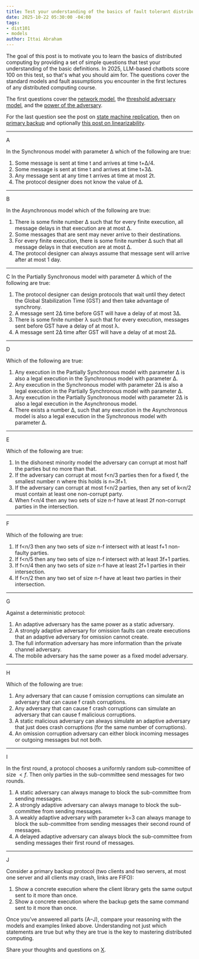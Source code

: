 ```yaml
---
title: Test your understanding of the basics of fault tolerant distributed computing
date: 2025-10-22 05:30:00 -04:00
tags:
- dist101
- models
author: Ittai Abraham
---
```


The goal of this post is to motivate you to learn the basics of distributed computing by providing a set of simple questions that test your understanding of the basic definitions. In 2025, LLM-based chatbots score 100 on this test, so that's what you should aim for. The questions cover the standard models and fault assumptions you encounter in the first lectures of any distributed computing course.

The first questions cover the [network model](https://decentralizedthoughts.github.io/2019-06-01-2019-5-31-models/), the [threshold adversary model](https://decentralizedthoughts.github.io/2019-06-17-the-threshold-adversary/), and the [power of the adversary](https://decentralizedthoughts.github.io/2019-06-07-modeling-the-adversary/).

For the last question see the post on [state machine replication](https://decentralizedthoughts.github.io/2019-10-15-consensus-for-state-machine-replication/), then on [primary backup](https://decentralizedthoughts.github.io/2019-11-01-primary-backup/) and optionally [this post on linearizability](https://decentralizedthoughts.github.io/2021-10-16-the-ideal-state-machine-model-multiple-clients-and-linearizability/).

---

A

In the Synchronous model with parameter Δ which of the following are true:

1. Some message is sent at time t and arrives at time t+Δ/4.
2. Some message is sent at time t and arrives at time t+3Δ.
3. Any message sent at any time t arrives at time at most 2t.
4. The protocol designer does not know the value of Δ.

---

B

In the Asynchronous model which of the following are true:

1. There is some finite number Δ such that for every finite execution, all message delays in that execution are at most Δ.
2. Some messages that are sent may never arrive to their destinations.
3. For every finite execution, there is some finite number Δ such that all message delays in that execution are at most Δ.
4. The protocol designer can always assume that message sent will arrive after at most 1 day.

---

C
In the Partially Synchronous model with parameter Δ which of the following are true:

1. The protocol designer can design protocols that wait until they detect the Global Stabilization Time (GST) and then take advantage of synchrony.
2. A message sent 2Δ time before GST will have a delay of at most 3Δ.
3. There is some finite number λ such that for every execution, messages sent before GST have a delay of at most λ.
4. A message sent 2Δ time after GST will have a delay of at most 2Δ.

---

D

Which of the following are true:

1. Any execution in the Partially Synchronous model with parameter Δ is also a legal execution in the Synchronous model with parameter Δ.
2. Any execution in the Synchronous model with parameter 2Δ is also a legal execution in the Partially Synchronous model with parameter Δ.
3. Any execution in the Partially Synchronous model with parameter 2Δ is also a legal execution in the Asynchronous model.
4. There exists a number Δ, such that any execution in the Asynchronous model is also a legal execution in the Synchronous model with parameter Δ.


---

E

Which of the following are true:

1. In the dishonest minority model the adversary can corrupt at most half the parties but no more than that.
2. If the adversary can corrupt at most f<n/3 parties then for a fixed f, the smallest number n where this holds is n=3f+1.
3. If the adversary can corrupt at most f<n/2 parties, then any set of k<n/2 must contain at least one non-corrupt party.
4. When f<n/4 then any two sets of size n-f have at least 2f non-corrupt parties in the intersection.


---

F

Which of the following are true:

1. If f<n/3 then any two sets of size n-f intersect with at least f+1 non-faulty parties.
2. If f<n/5 then any two sets of size n-f intersect with at least 3f+1 parties.
3. If f<n/4 then any two sets of size n-f have at least 2f+1 parties in their intersection.
4. If f<n/2 then any two set of size n-f have at least two parties in their intersection.

---

G

Against a deterministic protocol:

1. An adaptive adversary has the same power as a static adversary.
2. A strongly adaptive adversary for omission faults can create executions that an adaptive adversary for omission cannot create.
3. The full information adversary has more information than the private channel adversary.
4. The mobile adversary has the same power as a fixed model adversary.

---

H

Which of the following are true:

1. Any adversary that can cause f omission corruptions can simulate an adversary that can cause f crash corruptions.
2. Any adversary that can cause f crash corruptions can simulate an adversary that can cause f malicious corruptions.
3. A static malicious adversary can always simulate an adaptive adversary that just does crash corruptions (for the same number of corruptions).
4. An omission corruption adversary can either block incoming messages or outgoing messages but not both.

---

I

In the first round, a protocol chooses a uniformly random sub-committee of size $<f$. Then only parties in the sub-committee send messages for two rounds.

1. A static adversary can always manage to block the sub-committee from sending messages.
2. A strongly adaptive adversary can always manage to block the sub-committee from sending messages.
3. A weakly adaptive adversary with parameter k=3 can always manage to block the sub-committee from sending messages their second round of messages.
4. A delayed adaptive adversary can always block the sub-committee from sending messages their first round of messages.

---

J

Consider a primary backup protocol (two clients and two servers, at most one server and all clients may crash, links are FIFO):

1. Show a concrete execution where the client library gets the same output sent to it more than once.
2. Show a concrete execution where the backup gets the same command sent to it more than once.


Once you’ve answered all parts (A–J), compare your reasoning with the models and examples linked above. Understanding not just which statements are true but why they are true is the key to mastering distributed computing.

Share your thoughts and questions on [X](https://x.com/ittaia).
